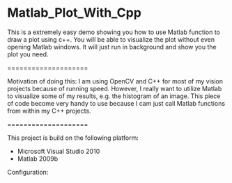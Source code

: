 Matlab_Plot_With_Cpp
====================

This is a extremely easy demo showing you how to use Matlab function to draw a plot using c++. You will be able to visualize the plot without even opening Matlab windows. It will just run in background and show you the plot you need. 

====================

Motivation of doing this: 
I am using OpenCV and C++ for most of my vision projects because of running speed. However, I really want to utilize Matlab to visualize some of my results, e.g. the histogram of an image. This piece of code become very handy to use because I cam just call Matlab functions from within my C++ projects. 

====================

This project is build on the following platform: 
 - Microsoft Visual Studio 2010
 - Matlab 2009b

Configuration:
